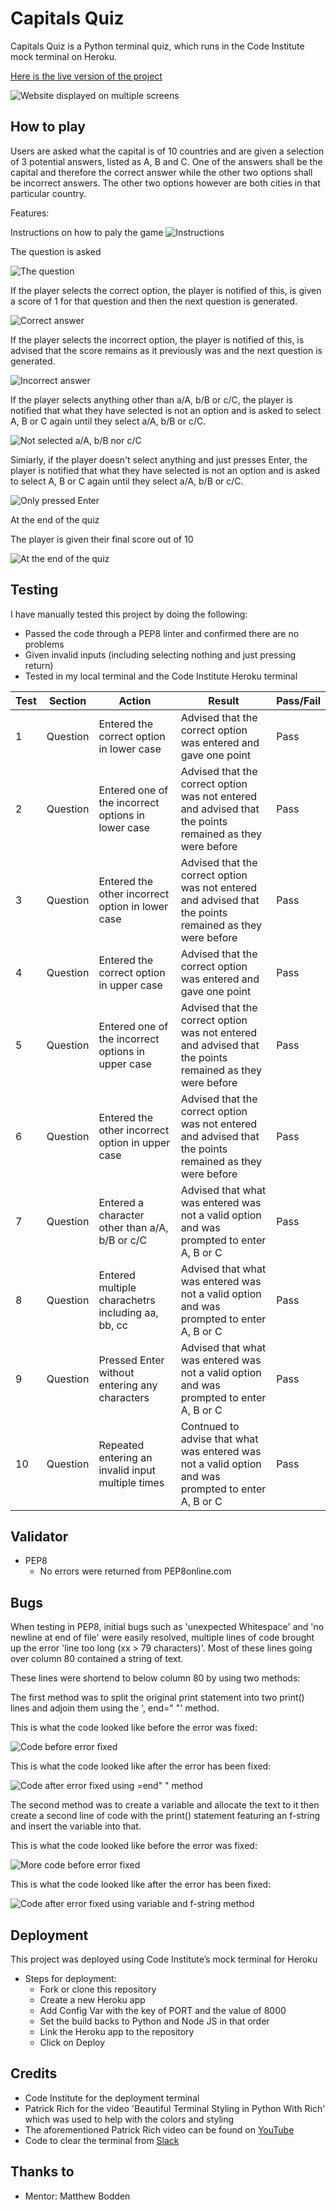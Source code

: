 # Capitals Quiz 
Capitals Quiz is a Python terminal quiz, which runs in the Code Institute mock terminal on Heroku. 

[Here is the live version of the project](https://johns-capitals-quiz-91df1cc5b9af.herokuapp.com/)

![Website displayed on multiple screens](assets/imagesforreadme/screenshots.PNG)

## How to play 
Users are asked what the capital is of 10 countries and are given a selection of 3 potential answers, listed as A, B and C. One of the answers shall be the capital and therefore the correct answer while the other two options shall be incorrect answers. The other two options however are both cities in that particular country. 

Features: 

Instructions on how to paly the game 
![Instructions](assets/imagesforreadme/instructions.PNG)

The question is asked 

![The question](assets/imagesforreadme/question.PNG)

If the player selects the correct option, the player is notified of this, is given a score of 1 for that question and then the next question is generated. 

![Correct answer](assets/imagesforreadme/correctanswer.PNG)

If the player selects the incorrect option, the player is notified of this, is advised that the score remains as it previously was and the next question is generated. 

![Incorrect answer](assets/imagesforreadme/incorrectanswer.PNG)

If the player selects anything other than a/A, b/B or c/C, the player is notified that what they have selected is not an option and is asked to select A, B or C again until they select a/A, b/B or c/C. 

![Not selected a/A, b/B nor c/C](assets/imagesforreadme/notanoption.PNG)

Simiarly, if the player doesn't select anything and just presses Enter, the player is notified that what they have selected is not an option and is asked to select A, B or C again until they select a/A, b/B or c/C. 

![Only pressed Enter](assets/imagesforreadme/alsonotanoption.PNG)

At the end of the quiz

The player is given their final score out of 10

![At the end of the quiz](assets/imagesforreadme/endofquiz.PNG)

## Testing 
I have manually tested this project by doing the following: 
-   Passed the code through a PEP8 linter and confirmed there are no problems
-   Given invalid inputs (including selecting nothing and just pressing return) 
-   Tested in my local terminal and the Code Institute Heroku terminal 

| Test  | Section  | Action  | Result  | Pass/Fail  |
|---|---|---|---|---|
| 1  |  Question | Entered the correct option in lower case  | Advised that the correct option was entered and gave one point  | Pass  |
| 2  |  Question | Entered one of the incorrect options in lower case | Advised that the correct option was not entered and advised that the points remained as they were before  | Pass  |
| 3  |  Question | Entered the other incorrect option in lower case | Advised that the correct option was not entered and advised that the points remained as they were before  |  Pass |
| 4  |  Question | Entered the correct option in upper case  | Advised that the correct option was entered and gave one point  | Pass  |
| 5  |  Question | Entered one of the incorrect options in upper case | Advised that the correct option was not entered and advised that the points remained as they were before  | Pass  |
| 6  |  Question | Entered the other incorrect option in upper case | Advised that the correct option was not entered and advised that the points remained as they were before  |  Pass |
|  7 |  Question  | Entered a character other than a/A, b/B or c/C   | Advised that what was entered was not a valid option and was prompted to enter A, B or C  |  Pass |
| 8  |  Question  | Entered multiple charachetrs including aa, bb, cc  | Advised that what was entered was not a valid option and was prompted to enter A, B or C  | Pass  |
| 9  |  Question  | Pressed Enter without entering any characters  | Advised that what was entered was not a valid option and was prompted to enter A, B or C  | Pass  |
|  10 | Question   | Repeated entering an invalid input multiple times  | Contnued to advise that what was entered was not a valid option and was prompted to enter A, B or C   |  Pass |

## Validator 
-   PEP8 
    -   No errors were returned from PEP8online.com

## Bugs 
When testing in PEP8, initial bugs such as 'unexpected Whitespace' and 'no newline at end of file' were easily resolved, multiple lines of code brought up the error 'line too long (xx > 79 characters)'.
Most of these lines going over column 80 contained a string of text.

These lines were shortend to below column 80 by using two methods:

The first method was to split the original print statement into two print() lines and adjoin them using the ', end=" "' method. 

This is what the code looked like before the error was fixed:

![Code before error fixed](assets/imagesforreadme/before1.PNG)

This is what the code looked like after the error has been fixed:

![Code after error fixed using =end" " method](assets/imagesforreadme/after1.PNG)


The second method was to create a variable and allocate the text to it then create a second line of code with the print() statement featuring an f-string and insert the variable into that.

This is what the code looked like before the error was fixed:

![More code before error fixed](assets/imagesforreadme/before2.PNG)

This is what the code looked like after the error has been fixed:

![Code after error fixed using variable and f-string method](assets/imagesforreadme/after2.PNG)



## Deployment 
This project was deployed using Code Institute’s mock terminal for Heroku
-   Steps for deployment: 
    -   Fork or clone this repository 
    -   Create a new Heroku app
    -   Add Config Var with the key of PORT and the value of 8000
	-   Set the build backs to Python and Node JS in that order
    -	Link the Heroku app to the repository
    -   Click on Deploy

## Credits 
-   Code Institute for the deployment terminal 
-   Patrick Rich for the video 'Beautiful Terminal Styling in Python With Rich' which was used to help with the colors and styling
-   The aforementioned Patrick Rich video can be found on [YouTube](https://www.youtube.com/watch?v=4zbehnz-8QU)
-   Code to clear the terminal from [Slack](https://stackoverflow.com/questions/2084508/clear-the-terminal-in-python)

## Thanks to
-   Mentor: Matthew Bodden 
